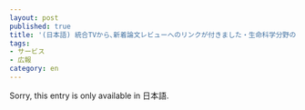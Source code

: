 ```yaml
---
layout: post
published: true
title: '(日本語) 統合TVから､新着論文レビューへのリンクが付きました・生命科学分野のイラストを閲覧できるようになりました'
tags:
- サービス
- 広報
category: en
---
```

Sorry, this entry is only available in 日本語.
